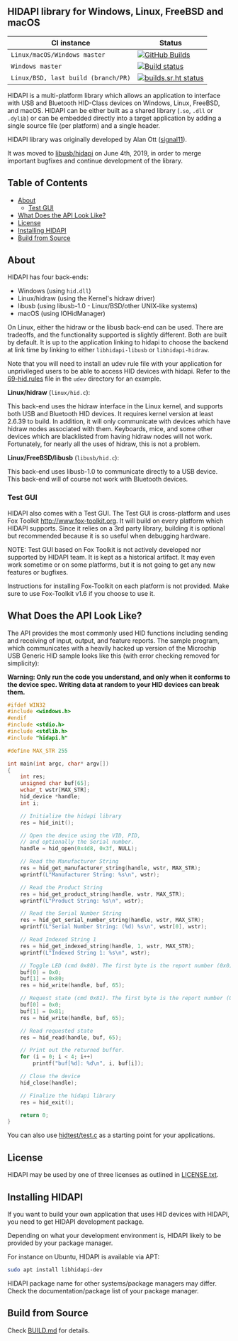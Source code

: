 ## HIDAPI library for Windows, Linux, FreeBSD and macOS

| CI instance          | Status |
|----------------------|--------|
| `Linux/macOS/Windows master` | [![GitHub Builds](https://github.com/libusb/hidapi/actions/workflows/builds.yml/badge.svg?branch=master)](https://github.com/libusb/hidapi/actions/workflows/builds.yml?query=branch%3Amaster) |
| `Windows master` | [![Build status](https://ci.appveyor.com/api/projects/status/xfmr5fo8w0re8ded/branch/master?svg=true)](https://ci.appveyor.com/project/libusb/hidapi/branch/master) |
| `Linux/BSD, last build (branch/PR)` | [![builds.sr.ht status](https://builds.sr.ht/~z3ntu/hidapi.svg)](https://builds.sr.ht/~z3ntu/hidapi) |

HIDAPI is a multi-platform library which allows an application to interface
with USB and Bluetooth HID-Class devices on Windows, Linux, FreeBSD, and macOS.
HIDAPI can be either built as a shared library (`.so`, `.dll` or `.dylib`) or
can be embedded directly into a target application by adding a single source
file (per platform) and a single header.

HIDAPI library was originally developed by Alan Ott ([signal11](https://github.com/signal11)).

It was moved to [libusb/hidapi](https://github.com/libusb/hidapi) on June 4th, 2019, in order to merge important bugfixes and continue development of the library.

## Table of Contents

* [About](#about)
    * [Test GUI](#test-gui)
* [What Does the API Look Like?](#what-does-the-api-look-like)
* [License](#license)
* [Installing HIDAPI](#installing-hidapi)
* [Build from Source](#build-from-source)


## About

HIDAPI has four back-ends:
* Windows (using `hid.dll`)
* Linux/hidraw (using the Kernel's hidraw driver)
* libusb (using libusb-1.0 - Linux/BSD/other UNIX-like systems)
* macOS (using IOHidManager)

On Linux, either the hidraw or the libusb back-end can be used. There are
tradeoffs, and the functionality supported is slightly different. Both are
built by default. It is up to the application linking to hidapi to choose
the backend at link time by linking to either `libhidapi-libusb` or
`libhidapi-hidraw`.

Note that you will need to install an udev rule file with your application
for unprivileged users to be able to access HID devices with hidapi. Refer
to the [69-hid.rules](udev/69-hid.rules) file in the `udev` directory
for an example.

__Linux/hidraw__ (`linux/hid.c`):

This back-end uses the hidraw interface in the Linux kernel, and supports
both USB and Bluetooth HID devices. It requires kernel version at least 2.6.39
to build. In addition, it will only communicate with devices which have hidraw
nodes associated with them.
Keyboards, mice, and some other devices which are blacklisted from having
hidraw nodes will not work. Fortunately, for nearly all the uses of hidraw,
this is not a problem.

__Linux/FreeBSD/libusb__ (`libusb/hid.c`):

This back-end uses libusb-1.0 to communicate directly to a USB device. This
back-end will of course not work with Bluetooth devices.

### Test GUI

HIDAPI also comes with a Test GUI. The Test GUI is cross-platform and uses
Fox Toolkit <http://www.fox-toolkit.org>.  It will build on every platform
which HIDAPI supports.  Since it relies on a 3rd party library, building it
is optional but recommended because it is so useful when debugging hardware.

NOTE: Test GUI based on Fox Toolkit is not actively developed nor supported
by HIDAPI team. It is kept as a historical artifact. It may even work sometime
or on some platforms, but it is not going to get any new features or bugfixes.

Instructions for installing Fox-Toolkit on each platform is not provided.
Make sure to use Fox-Toolkit v1.6 if you choose to use it.

## What Does the API Look Like?

The API provides the most commonly used HID functions including sending
and receiving of input, output, and feature reports. The sample program,
which communicates with a heavily hacked up version of the Microchip USB
Generic HID sample looks like this (with error checking removed for
simplicity):

**Warning: Only run the code you understand, and only when it conforms to the
device spec. Writing data at random to your HID devices can break them.**

```c
#ifdef WIN32
#include <windows.h>
#endif
#include <stdio.h>
#include <stdlib.h>
#include "hidapi.h"

#define MAX_STR 255

int main(int argc, char* argv[])
{
	int res;
	unsigned char buf[65];
	wchar_t wstr[MAX_STR];
	hid_device *handle;
	int i;

	// Initialize the hidapi library
	res = hid_init();

	// Open the device using the VID, PID,
	// and optionally the Serial number.
	handle = hid_open(0x4d8, 0x3f, NULL);

	// Read the Manufacturer String
	res = hid_get_manufacturer_string(handle, wstr, MAX_STR);
	wprintf(L"Manufacturer String: %s\n", wstr);

	// Read the Product String
	res = hid_get_product_string(handle, wstr, MAX_STR);
	wprintf(L"Product String: %s\n", wstr);

	// Read the Serial Number String
	res = hid_get_serial_number_string(handle, wstr, MAX_STR);
	wprintf(L"Serial Number String: (%d) %s\n", wstr[0], wstr);

	// Read Indexed String 1
	res = hid_get_indexed_string(handle, 1, wstr, MAX_STR);
	wprintf(L"Indexed String 1: %s\n", wstr);

	// Toggle LED (cmd 0x80). The first byte is the report number (0x0).
	buf[0] = 0x0;
	buf[1] = 0x80;
	res = hid_write(handle, buf, 65);

	// Request state (cmd 0x81). The first byte is the report number (0x0).
	buf[0] = 0x0;
	buf[1] = 0x81;
	res = hid_write(handle, buf, 65);

	// Read requested state
	res = hid_read(handle, buf, 65);

	// Print out the returned buffer.
	for (i = 0; i < 4; i++)
		printf("buf[%d]: %d\n", i, buf[i]);

	// Close the device
	hid_close(handle);

	// Finalize the hidapi library
	res = hid_exit();

	return 0;
}
```

You can also use [hidtest/test.c](hidtest/test.c)
as a starting point for your applications.


## License

HIDAPI may be used by one of three licenses as outlined in [LICENSE.txt](LICENSE.txt).

## Installing HIDAPI

If you want to build your own application that uses HID devices with HIDAPI,
you need to get HIDAPI development package.

Depending on what your development environment is, HIDAPI likely to be provided
by your package manager.

For instance on Ubuntu, HIDAPI is available via APT:
```sh
sudo apt install libhidapi-dev
```

HIDAPI package name for other systems/package managers may differ.
Check the documentation/package list of your package manager.

## Build from Source

Check [BUILD.md](BUILD.md) for details.
